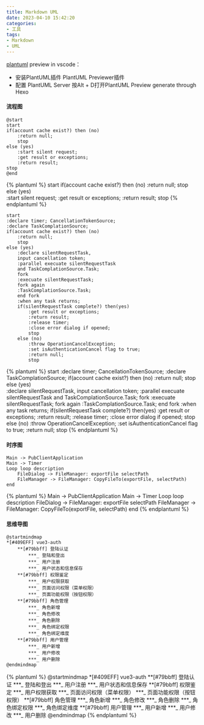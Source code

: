 ```yaml
---
title: Markdown UML
date: 2023-04-10 15:42:20
categories: 
- 工具
tags: 
- Markdown
- UML
---
```

[plantuml](https://plantuml.com/zh/sequence-diagram)
preview in vscode：
+ 安装PlantUML插件 PlantUML Previewer插件
+ 配置 PlantUML Server
按Alt + D打开PlantUML Preview
generate through Hexo
#### 流程图

```plantuml
@start
start
if(account cache exist?) then (no) 
    :return null; 
    stop
else (yes)  
    :start silent request;
    :get result or exceptions;
    :return result;
stop
@end
```
{% plantuml %}
start
if(account cache exist?) then (no) 
    :return null; 
    stop
else (yes)  
    :start silent request;
    :get result or exceptions;
    :return result;
stop
{% endplantuml %}

```plantuml
start
:declare timer; CancellationTokenSource;
:declare TaskComplationSource;
if(account cache exist?) then (no) 
    :return null; 
    stop
else (yes)  
    :declare silentRequestTask, 
    input cancellation token;
    :parallel execuate silentRequestTask
    and TaskComplationSource.Task;
    fork
    :execuate silentRequestTask;
    fork again
    :TaskComplationSource.Task;
    end fork
    :when any task returns;
    if(silentRequestTask complete?) then(yes)
        :get result or exceptions;
        :return result;
        :release timer;
        :close error dialog if opened;
        stop
    else (no)
        :throw OperationCancelException;
        :set isAuthenticationCancel flag to true;
        :return null;
        stop
```

{% plantuml %}
start
:declare timer; CancellationTokenSource;
:declare TaskComplationSource;
if(account cache exist?) then (no) 
    :return null; 
    stop
else (yes)  
    :declare silentRequestTask, 
    input cancellation token;
    :parallel execuate silentRequestTask
    and TaskComplationSource.Task;
    fork
    :execuate silentRequestTask;
    fork again
    :TaskComplationSource.Task;
    end fork
    :when any task returns;
    if(silentRequestTask complete?) then(yes)
        :get result or exceptions;
        :return result;
        :release timer;
        :close error dialog if opened;
        stop
    else (no)
        :throw OperationCancelException;
        :set isAuthenticationCancel flag to true;
        :return null;
        stop
{% endplantuml %}
#### 时序图
```plantuml
Main -> PubClientApplication
Main -> Timer
Loop loop description
    FileDialog -> FileManager: exportFile selectPath
    FileManager -> FileManager: CopyFileTo(exportFile, selectPath)
end
```
{% plantuml %}
Main -> PubClientApplication
Main -> Timer
Loop loop description
    FileDialog -> FileManager: exportFile selectPath
    FileManager -> FileManager: CopyFileTo(exportFile, selectPath)
end
{% endplantuml %}
#### 思维导图
```plantuml
@startmindmap
*[#409EFF] vue3-auth
    **[#79bbff] 登陆认证
        ***_ 登陆和登出
        ***_ 用户注册
        ***_ 用户状态和信息保存
    **[#79bbff] 权限鉴定
        ***_ 用户权限获取
        ***_ 页面访问权限（菜单权限）
        ***_ 页面功能权限（按钮权限）
    **[#79bbff] 角色管理
        ***_ 角色新增
        ***_ 角色修改
        ***_ 角色删除
        ***_ 角色绑定权限
        ***_ 角色绑定维度
    **[#79bbff] 用户管理
        ***_ 用户新增
        ***_ 用户修改
        ***_ 用户删除
@endmindmap
```
{% plantuml %}
@startmindmap
*[#409EFF] vue3-auth
    **[#79bbff] 登陆认证
        ***_ 登陆和登出
        ***_ 用户注册
        ***_ 用户状态和信息保存
    **[#79bbff] 权限鉴定
        ***_ 用户权限获取
        ***_ 页面访问权限（菜单权限）
        ***_ 页面功能权限（按钮权限）
    **[#79bbff] 角色管理
        ***_ 角色新增
        ***_ 角色修改
        ***_ 角色删除
        ***_ 角色绑定权限
        ***_ 角色绑定维度
    **[#79bbff] 用户管理
        ***_ 用户新增
        ***_ 用户修改
        ***_ 用户删除
@endmindmap
{% endplantuml %}